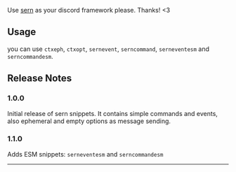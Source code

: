 Use [sern](https://sern-handler.js.org) as your discord framework please. Thanks! <3

## Usage

you can use `ctxeph`, `ctxopt`, `sernevent`, `serncommand`, `serneventesm` and `serncommandesm`.

## Release Notes

### 1.0.0

Initial release of sern snippets. It contains simple commands and events, also ephemeral and empty options as message sending.

### 1.1.0

Adds ESM snippets: `serneventesm` and `serncommandesm`

---
